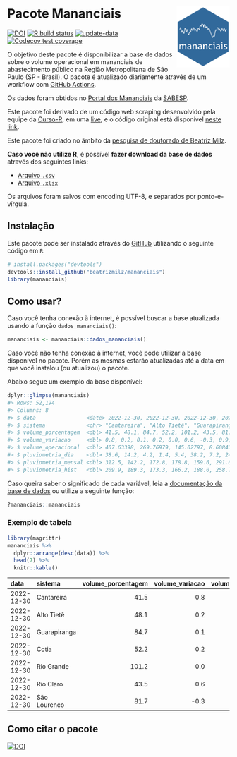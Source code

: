 
<!-- README.md is generated from README.Rmd. Please edit that file -->

# Pacote Mananciais <img src="man/figures/hexlogo.png" align="right" width = "120px"/>

<!-- badges: start -->

[![DOI](https://zenodo.org/badge/DOI/10.5281/zenodo.4733056.svg)](https://doi.org/10.5281/zenodo.4733056)
[![R build
status](https://github.com/beatrizmilz/mananciais/workflows/R-CMD-check/badge.svg)](https://github.com/beatrizmilz/mananciais/actions)
[![update-data](https://github.com/beatrizmilz/mananciais/actions/workflows/2-update_data.yaml/badge.svg)](https://github.com/beatrizmilz/mananciais/actions/workflows/2-update_data.yaml)
[![Codecov test
coverage](https://codecov.io/gh/beatrizmilz/mananciais/branch/master/graph/badge.svg)](https://codecov.io/gh/beatrizmilz/mananciais?branch=master)
<!-- badges: end -->

O objetivo deste pacote é disponibilizar a base de dados sobre o volume
operacional em mananciais de abastecimento público na Região
Metropolitana de São Paulo (SP - Brasil). O pacote é atualizado
diariamente através de um workflow com [GitHub
Actions](https://github.com/beatrizmilz/mananciais/actions).

Os dados foram obtidos no [Portal dos
Mananciais](http://mananciais.sabesp.com.br/Situacao) da
[SABESP](http://site.sabesp.com.br/site/Default.aspx).

Este pacote foi derivado de um código web scraping desenvolvido pela
equipe da [Curso-R](https://www.curso-r.com/), em uma
[live](https://youtu.be/jvZIxrMmOcQ), e o código original está
disponível [neste
link](https://github.com/curso-r/lives/blob/master/drafts/20200730_scraper_sabesp.R).

Este pacote foi criado no âmbito da [pesquisa de doutorado de Beatriz
Milz](https://beatrizmilz.github.io/tese/).

**Caso você não utilize R**, é possível **fazer download da base de
dados** através dos seguintes links:

- [Arquivo
  `.csv`](https://github.com/beatrizmilz/mananciais/raw/master/inst/extdata/mananciais.csv)
- [Arquivo
  `.xlsx`](https://github.com/beatrizmilz/mananciais/blob/master/inst/extdata/mananciais.xlsx?raw=true)

Os arquivos foram salvos com encoding UTF-8, e separados por
ponto-e-vírgula.

## Instalação

Este pacote pode ser instalado através do [GitHub](https://github.com/)
utilizando o seguinte código em `R`:

``` r
# install.packages("devtools")
devtools::install_github("beatrizmilz/mananciais")
library(mananciais)
```

## Como usar?

Caso você tenha conexão à internet, é possível buscar a base atualizada
usando a função `dados_mananciais()`:

``` r
mananciais <- mananciais::dados_mananciais() 
```

Caso você não tenha conexão à internet, você pode utilizar a base
disponível no pacote. Porém as mesmas estarão atualizadas até a data em
que você instalou (ou atualizou) o pacote.

Abaixo segue um exemplo da base disponível:

``` r
dplyr::glimpse(mananciais)
#> Rows: 52,194
#> Columns: 8
#> $ data                <date> 2022-12-30, 2022-12-30, 2022-12-30, 2022-12-30, 2…
#> $ sistema             <chr> "Cantareira", "Alto Tietê", "Guarapiranga", "Cotia…
#> $ volume_porcentagem  <dbl> 41.5, 48.1, 84.7, 52.2, 101.2, 43.5, 81.7, 40.7, 4…
#> $ volume_variacao     <dbl> 0.8, 0.2, 0.1, 0.2, 0.0, 0.6, -0.3, 0.9, 0.2, 0.2,…
#> $ volume_operacional  <dbl> 407.63398, 269.76979, 145.02797, 8.60841, 113.5227…
#> $ pluviometria_dia    <dbl> 38.6, 14.2, 4.2, 1.4, 5.4, 38.2, 7.2, 24.5, 10.9, …
#> $ pluviometria_mensal <dbl> 312.5, 142.2, 172.8, 178.8, 159.6, 291.6, 340.8, 2…
#> $ pluviometria_hist   <dbl> 209.9, 189.3, 173.3, 166.2, 188.0, 258.7, 211.9, 2…
```

Caso queira saber o significado de cada variável, leia a [documentação
da base de
dados](https://beatrizmilz.github.io/mananciais/reference/mananciais.html)
ou utilize a seguinte função:

``` r
?mananciais::mananciais
```

### Exemplo de tabela

``` r
library(magrittr)
mananciais %>% 
  dplyr::arrange(desc(data)) %>% 
  head(7) %>%
  knitr::kable()
```

| data       | sistema      | volume_porcentagem | volume_variacao | volume_operacional | pluviometria_dia | pluviometria_mensal | pluviometria_hist |
|:-----------|:-------------|-------------------:|----------------:|-------------------:|-----------------:|--------------------:|------------------:|
| 2022-12-30 | Cantareira   |               41.5 |             0.8 |          407.63398 |             38.6 |               312.5 |             209.9 |
| 2022-12-30 | Alto Tietê   |               48.1 |             0.2 |          269.76979 |             14.2 |               142.2 |             189.3 |
| 2022-12-30 | Guarapiranga |               84.7 |             0.1 |          145.02797 |              4.2 |               172.8 |             173.3 |
| 2022-12-30 | Cotia        |               52.2 |             0.2 |            8.60841 |              1.4 |               178.8 |             166.2 |
| 2022-12-30 | Rio Grande   |              101.2 |             0.0 |          113.52278 |              5.4 |               159.6 |             188.0 |
| 2022-12-30 | Rio Claro    |               43.5 |             0.6 |            5.94007 |             38.2 |               291.6 |             258.7 |
| 2022-12-30 | São Lourenço |               81.7 |            -0.3 |           72.60682 |              7.2 |               340.8 |             211.9 |

## Como citar o pacote

[![DOI](https://zenodo.org/badge/DOI/10.5281/zenodo.4733056.svg)](https://doi.org/10.5281/zenodo.4733056)
